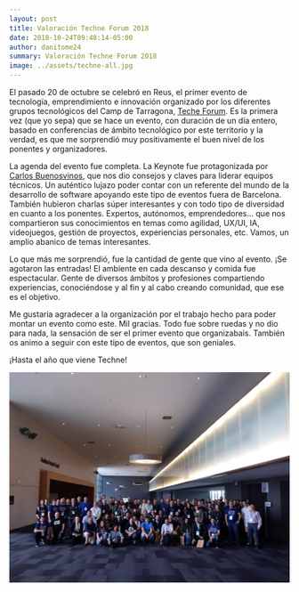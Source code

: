 ```yaml
---
layout: post
title: Valoración Techne Forum 2018
date: 2018-10-24T09:48:14-05:00
author: danitome24
summary: Valoración Techne Forum 2018
image: ../assets/techne-all.jpg
---
```


El pasado 20 de octubre se celebró en Reus, el primer evento de tecnología, emprendimiento e innovación organizado por los diferentes grupos tecnológicos del Camp de Tarragona, [Teche Forum](https://techneforum.com/). Es la primera vez (que yo sepa) que se hace un evento, con duración de un día entero, basado en conferencias de ámbito tecnológico por este territorio y la verdad, es que me sorprendió muy positivamente el buen nivel de los ponentes y organizadores.

La agenda del evento fue completa. La Keynote fue protagonizada por [Carlos Buenosvinos](https://twitter.com/buenosvinos), que nos dio consejos y claves para liderar equipos técnicos. Un auténtico lujazo poder contar con un referente del mundo de la desarrollo de software apoyando este tipo de eventos fuera de Barcelona. También hubieron charlas súper interesantes y con todo tipo de diversidad en cuanto a los ponentes. Expertos, autónomos, emprendedores... que nos compartieron sus conocimientos en temas como agilidad, UX/UI, IA, videojuegos, gestión de proyectos, experiencias personales, etc. Vamos, un amplio abanico de temas interesantes.

Lo que más me sorprendió, fue la cantidad de gente que vino al evento. ¡Se agotaron las entradas! El ambiente en cada descanso y comida fue espectacular. Gente de diversos ámbitos y profesiones compartiendo experiencias, conociéndose y al fin y al cabo creando comunidad, que ese es el objetivo. 

Me gustaría agradecer a la organización por el trabajo hecho para poder montar un evento como este. Mil gracias. Todo fue sobre ruedas y no dio para nada, la sensación de ser el primer evento que organizabais. También os animo a seguir con este tipo de eventos, que son geniales. 

¡Hasta el año que viene Techne!

![Techne people](../assets/techne-all.jpg)
